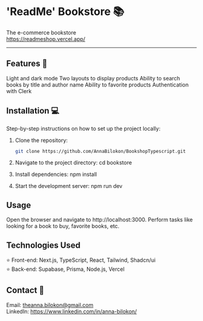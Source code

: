 # 'ReadMe' Bookstore 📚

The e-commerce bookstore <br/>
https://readmeshop.vercel.app/

---

## Features 💫

Light and dark mode
Two layouts to display products
Ability to search books by title and author name
Ability to favorite products
Authentication with Clerk

## Installation 💻

Step-by-step instructions on how to set up the project locally:

1. Clone the repository:

   ```bash
   git clone https://github.com/AnnaBilokon/BookshopTypescript.git

   ```

2. Navigate to the project directory:
   cd bookstore

3. Install dependencies:
   npm install

4. Start the development server:
   npm run dev

## Usage

Open the browser and navigate to http://localhost:3000.
Perform tasks like looking for a book to buy, favorite books, etc.

## Technologies Used

⭐ Front-end: Next.js, TypeScript, React, Tailwind, Shadcn/ui <br/>
⭐ Back-end: Supabase, Prisma, Node.js, Vercel

## Contact 📩

Email: theanna.bilokon@gmail.com <br/>
LinkedIn: https://www.linkedin.com/in/anna-bilokon/
